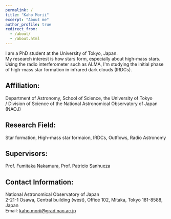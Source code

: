 ```yaml
---
permalink: /
title: "Kaho Morii"
excerpt: "About me"
author_profile: true
redirect_from: 
  - /about/
  - /about.html
---
```

I am a PhD student at the University of Tokyo, Japan. 
<br>
My research interest is how stars form, especially about high-mass stars. 
Using the radio interferometer such as ALMA, I'm studying the initial phase of high-mass star formation in infrared dark clouds (IRDCs). 

## Affiliation: 

Department of Astronomy, School of Science, the University of Tokyo 
<br>
/ Division of Science of the National Astronomical Observatory of Japan (NAOJ)


## Research Field: 
Star formation, High-mass star formaion, IRDCs, Outflows, Radio Astronomy

## Supervisors:
Prof. Fumitaka Nakamura, Prof. Patricio Sanhueza

## Contact Information:
National Astronomical Observatory of Japan
<br>
2-21-1 Osawa, Central building (west), Office 102, Mitaka, Tokyo 181-8588, Japan
<br>
Email: kaho.morii@grad.nao.ac.jp
